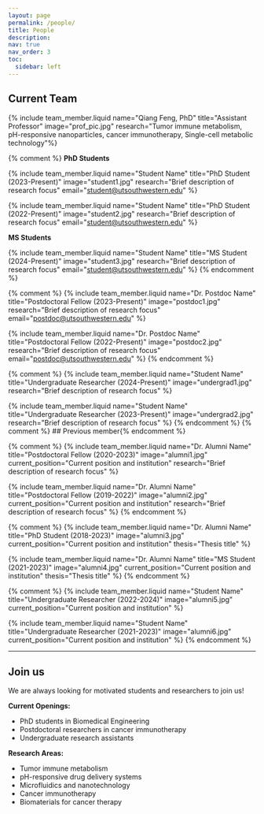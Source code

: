 ```yaml
---
layout: page
permalink: /people/
title: People
description:
nav: true
nav_order: 3
toc:
  sidebar: left
---
```


## Current Team

{% include team_member.liquid
   name="Qiang Feng, PhD"
   title="Assistant Professor"
   image="prof_pic.jpg"
   research="Tumor immune metabolism, pH-responsive nanoparticles, cancer immunotherapy, Single-cell metabolic technology"%}

{% comment %}
**PhD Students**

{% include team_member.liquid
   name="Student Name"
   title="PhD Student (2023-Present)"
   image="student1.jpg"
   research="Brief description of research focus"
   email="student@utsouthwestern.edu" %}

{% include team_member.liquid
   name="Student Name"
   title="PhD Student (2022-Present)"
   image="student2.jpg"
   research="Brief description of research focus"
   email="student@utsouthwestern.edu" %}

**MS Students**

{% include team_member.liquid
   name="Student Name"
   title="MS Student (2024-Present)"
   image="student3.jpg"
   research="Brief description of research focus"
   email="student@utsouthwestern.edu" %}
{% endcomment %}

{% comment %}
{% include team_member.liquid
   name="Dr. Postdoc Name"
   title="Postdoctoral Fellow (2023-Present)"
   image="postdoc1.jpg"
   research="Brief description of research focus"
   email="postdoc@utsouthwestern.edu" %}

{% include team_member.liquid
   name="Dr. Postdoc Name"
   title="Postdoctoral Fellow (2022-Present)"
   image="postdoc2.jpg"
   research="Brief description of research focus"
   email="postdoc@utsouthwestern.edu" %}
{% endcomment %}

{% comment %}
{% include team_member.liquid
   name="Student Name"
   title="Undergraduate Researcher (2024-Present)"
   image="undergrad1.jpg"
   research="Brief description of research focus" %}

{% include team_member.liquid
   name="Student Name"
   title="Undergraduate Researcher (2023-Present)"
   image="undergrad2.jpg"
   research="Brief description of research focus" %}
{% endcomment %}
{% comment %} ## Previous member{% endcomment %}

{% comment %}
{% include team_member.liquid
   name="Dr. Alumni Name"
   title="Postdoctoral Fellow (2020-2023)"
   image="alumni1.jpg"
   current_position="Current position and institution"
   research="Brief description of research focus" %}

{% include team_member.liquid
   name="Dr. Alumni Name"
   title="Postdoctoral Fellow (2019-2022)"
   image="alumni2.jpg"
   current_position="Current position and institution"
   research="Brief description of research focus" %}
{% endcomment %}

{% comment %}
{% include team_member.liquid
   name="Dr. Alumni Name"
   title="PhD Student (2018-2023)"
   image="alumni3.jpg"
   current_position="Current position and institution"
   thesis="Thesis title" %}

{% include team_member.liquid
   name="Dr. Alumni Name"
   title="MS Student (2021-2023)"
   image="alumni4.jpg"
   current_position="Current position and institution"
   thesis="Thesis title" %}
{% endcomment %}

{% comment %}
{% include team_member.liquid
   name="Student Name"
   title="Undergraduate Researcher (2022-2024)"
   image="alumni5.jpg"
   current_position="Current position and institution" %}

{% include team_member.liquid
   name="Student Name"
   title="Undergraduate Researcher (2021-2023)"
   image="alumni6.jpg"
   current_position="Current position and institution" %}
{% endcomment %}

---

## Join us

We are always looking for motivated students and researchers to join us!

**Current Openings:**

- PhD students in Biomedical Engineering
- Postdoctoral researchers in cancer immunotherapy
- Undergraduate research assistants

**Research Areas:**

- Tumor immune metabolism
- pH-responsive drug delivery systems
- Microfluidics and nanotechnology
- Cancer immunotherapy
- Biomaterials for cancer therapy
